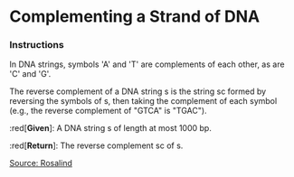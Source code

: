 # Complementing a Strand of DNA

### Instructions
In DNA strings, symbols 'A' and 'T' are complements of each other, as are 'C' and 'G'.

The reverse complement of a DNA string s is the string sc formed by reversing the symbols of s, then taking the complement of each symbol (e.g., the reverse complement of "GTCA" is "TGAC").

:red[**Given**]: A DNA string s of length at most 1000 bp.

:red[**Return**]: The reverse complement sc of s.

[Source: Rosalind](https://rosalind.info/problems/revc/)